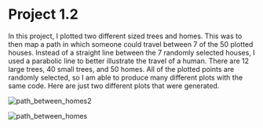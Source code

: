 # Project 1.2

In this project, I plotted two different sized trees and homes. This was to then map a path in which someone could travel between 7 of the 50 plotted houses. Instead of a straight line between the 7 randomly selected houses, I used a parabolic line to better illustrate the travel of a human. There are 12 large trees, 40 small trees, and 50 homes. All of the plotted points are randomly selected, so I am able to produce many different plots with the same code.  Here are just two different plots that were generated.

![path_between_homes2]()

![path_between_homes]()
